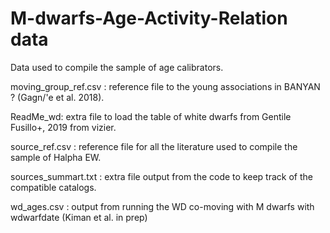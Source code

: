 # M-dwarfs-Age-Activity-Relation data

Data used to compile the sample of age calibrators. 

moving_group_ref.csv : reference file to the young associations in BANYAN ? (Gagn/'e et al. 2018).

ReadMe_wd: extra file to load the table of white dwarfs from Gentile Fusillo+, 2019 from vizier. 

source_ref.csv : reference file for all the literature used to compile the sample of Halpha EW.

sources_summart.txt : extra file output from the code to keep track of the compatible catalogs.

wd_ages.csv : output from running the WD co-moving with M dwarfs with wdwarfdate (Kiman et al. in prep)